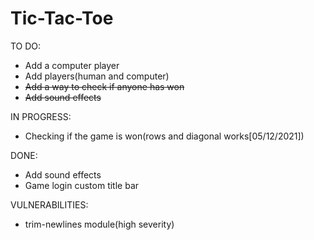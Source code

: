 # Tic-Tac-Toe

TO DO:
- Add a computer player
- Add players(human and computer)
- ~~Add a way to check if anyone has won~~
- ~~Add sound effects~~

IN PROGRESS:
 - Checking if the game is won(rows and diagonal works[05/12/2021])

DONE:
- Add sound effects 
- Game login custom title bar 

VULNERABILITIES:
 - trim-newlines module(high severity)